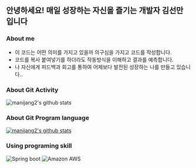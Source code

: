 

## 안녕하세요! 매일 성장하는 자신을 즐기는 개발자 김선만 입니다

### About me
- 이 코드는 어떤 의미를 가지고 있을까 의구심을 가지고 코드를 작성합니다.
- 코드를 복사 붙여넣기를 하더라도 작동방식을 이해하고 결과를 예측합니다.
- 나 자신에게 피드백과 회고를 통하여 어제보다 발전된 성장하는 나를 만들고 있습니다..

<!--
### Project(Spring)
#### Camp
- [댕댕백서(backend)](https://github.com/manijang2/dangdang-backend), [댕댕백서(frontend)](https://github.com/manijang2/dangdang-frontend) : 3차 프로젝트 (`spring`)
-->

### About Git Activity
![manijang2's github stats](https://github-readme-stats.vercel.app/api?username=manijang2&show_icons=true)

### About Git Program language
[![manijang2's github stats](https://github-readme-stats.vercel.app/api/top-langs/?username=manijang2&show_icons=true&hide_border=true&title_color=004386&icon_color=004386&layout=compact)](https://github.com/manijang2)

### Using programing skill
<img alt="Spring boot" src ="https://img.shields.io/badge/Spring Boot-6DB33F.svg?&style=for-the-badge&logo=Spring Boot&logoColor=white"/> <img alt="Amazon AWS" src ="https://img.shields.io/badge/Amazon AWS-f0941e.svg?&style=for-the-badge&logo=Amazon AWS&logoColor=white"/>

